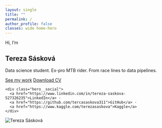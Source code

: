 ```yaml
---
layout: single
title: ""
permalink: /
author_profile: false
classes: wide home-hero
---
```


<section class="hero">
  <div class="hero__content">
    <p class="eyebrow">Hi, I’m</p>
    <h1><span class="accent">Tereza Sásková</span></h1>
    <p class="lead">Data science student. Ex-pro MTB rider. From race lines to data pipelines.</p>

  <div class="hero__actions">
    <a class="btn btn--primary" href="{{ '/portfolio/' | relative_url }}">See my work</a>
    <a class="btn btn--light-outline btn--small" href="{{ '/cv/' | relative_url }}">Download CV</a>
  </div>


    <div class="hero__social">
      <a href="https://www.linkedin.com/in/tereza-saskova-527326235">LinkedIn</a> ·
      <a href="https://github.com/tercasaskova311">GitHub</a> ·
      <a href="https://www.kaggle.com/terezasaskova">Kaggle</a>
    </div>
  </div>

  <div class="hero__image">
    <img src="{{ '/images/profile.jpg' | relative_url }}" alt="Tereza Sásková">
  </div>
</section>
